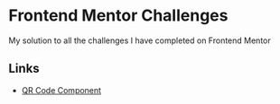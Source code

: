 # Frontend Mentor Challenges

My solution to all the challenges I have completed on Frontend Mentor

## Links

- [QR Code Component](joseph-serrao.github.io/frontend-mentor-challenges/qr-code-component/)
